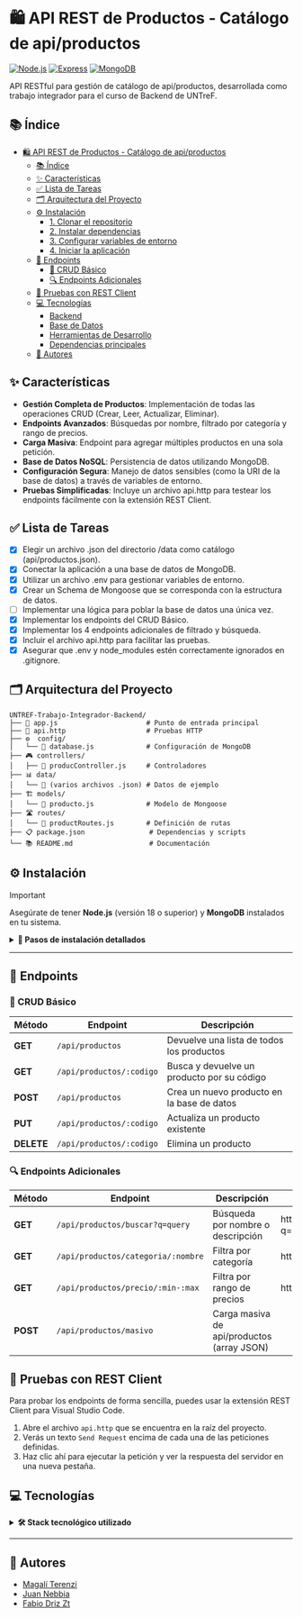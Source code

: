 # 🛍️ API REST de Productos - Catálogo de api/productos 

[![Node.js](https://img.shields.io/badge/Node.js-18+-green)](https://nodejs.org/)
[![Express](https://img.shields.io/badge/Express-4.x-blue)](https://expressjs.com/)
[![MongoDB](https://img.shields.io/badge/MongoDB-7.0-green)](https://www.mongodb.com/)

API RESTful para gestión de catálogo de api/productos, desarrollada como trabajo integrador para el curso de Backend de UNTreF.

## 📚 Índice 
- [🛍️ API REST de Productos - Catálogo de api/productos](#️-api-rest-de-productos---catálogo-de-apiproductos)
  - [📚 Índice](#-índice)
  - [✨ Características](#-características)
  - [✅ Lista de Tareas](#-lista-de-tareas)
  - [🗂️ Arquitectura del Proyecto](#️-arquitectura-del-proyecto)
  - [⚙️ Instalación](#️-instalación)
    - [1. Clonar el repositorio](#1-clonar-el-repositorio)
    - [2. Instalar dependencias](#2-instalar-dependencias)
    - [3. Configurar variables de entorno](#3-configurar-variables-de-entorno)
    - [4. Iniciar la aplicación](#4-iniciar-la-aplicación)
  - [📡 Endpoints](#-endpoints)
    - [🎯 CRUD Básico](#-crud-básico)
    - [🔍 Endpoints Adicionales](#-endpoints-adicionales)
  - [🧪 Pruebas con REST Client](#-pruebas-con-rest-client)
  - [💻 Tecnologías](#-tecnologías)
    - [Backend](#backend)
    - [Base de Datos](#base-de-datos)
    - [Herramientas de Desarrollo](#herramientas-de-desarrollo)
    - [Dependencias principales](#dependencias-principales)
  - [👥 Autores](#-autores)


## ✨ Características
- **Gestión Completa de Productos**: Implementación de todas las operaciones CRUD (Crear, Leer, Actualizar, Eliminar).
- **Endpoints Avanzados**: Búsquedas por nombre, filtrado por categoría y rango de precios.
- **Carga Masiva**: Endpoint para agregar múltiples productos en una sola petición.
- **Base de Datos NoSQL**: Persistencia de datos utilizando MongoDB.
- **Configuración Segura**: Manejo de datos sensibles (como la URI de la base de datos) a través de variables de entorno.
- **Pruebas Simplificadas**: Incluye un archivo api.http para testear los endpoints fácilmente con la extensión REST Client.

## ✅ Lista de Tareas
- [x] Elegir un archivo .json del directorio /data como catálogo (api/productos.json).
- [x] Conectar la aplicación a una base de datos de MongoDB.
- [x] Utilizar un archivo .env para gestionar variables de entorno.
- [x] Crear un Schema de Mongoose que se corresponda con la estructura de datos.
- [ ] Implementar una lógica para poblar la base de datos una única vez.
- [x] Implementar los endpoints del CRUD Básico.
- [x] Implementar los 4 endpoints adicionales de filtrado y búsqueda.
- [x] Incluir el archivo api.http para facilitar las pruebas.
- [x] Asegurar que .env y node_modules estén correctamente ignorados en .gitignore.

## 🗂️ Arquitectura del Proyecto 

```
UNTREF-Trabajo-Integrador-Backend/
├── 📄 app.js                      # Punto de entrada principal
├── 📄 api.http                    # Pruebas HTTP
├── ⚙️  config/
│   └── 📄 database.js             # Configuración de MongoDB
├── 🎮 controllers/
│   ├── 📄 producController.js     # Controladores
├── 📊 data/
│   └── 📄 (varios archivos .json) # Datos de ejemplo
├── 🏗️ models/
│   └── 📄 producto.js             # Modelo de Mongoose
├── 🛣️ routes/
│   └── 📄 productRoutes.js        # Definición de rutas
├── 📋 package.json                # Dependencias y scripts
└── 📚 README.md                   # Documentación
```

## ⚙️ Instalación
> [!IMPORTANT]  
> Asegúrate de tener **Node.js** (versión 18 o superior) y **MongoDB** instalados en tu sistema.

<details>
<summary><strong>📝 Pasos de instalación detallados</strong></summary>

### 1. Clonar el repositorio
```bash
git clone <url-del-repositorio>
cd "TP integrador - Backend"
```

### 2. Instalar dependencias
> [!TIP]  
> Este proyecto utiliza **pnpm**, si no lo tienes instalado, puedes instalarlo con `npm install -g pnpm`.
```bash
# Usando pnpm (recomendado)
pnpm install

# O usando npm
npm install
```

### 3. Configurar variables de entorno
Crea un archivo `.env` en la raíz del proyecto:
```env
MONGODB_URI = 'mongodb+srv://<user>:<password>@<cluster-url>/<database-name>?retryWrites=true&w=majority'
PORT =
```
La aplicación se ejecuta por defecto en el puerto **3000**.

### 4. Iniciar la aplicación
```bash
# Modo desarrollo (con hot reload)
pnpm dev

# Modo producción
pnpm start
```

</details>

---
## 📡 Endpoints

### 🎯 CRUD Básico

| Método | Endpoint                      | Descripción                                      |
|--------|-------------------------------|--------------------------------------------------|
| **GET**    | `/api/productos`              | Devuelve una lista de todos los productos        | 
| **GET**    | `/api/productos/:codigo`      | Busca y devuelve un producto por su código       | 
| **POST**   | `/api/productos`              | Crea un nuevo producto en la base de datos       | 
| **PUT**    | `/api/productos/:codigo`      | Actualiza un producto existente                  | 
| **DELETE** | `/api/productos/:codigo`      | Elimina un producto                              | 

### 🔍 Endpoints Adicionales

| Método | Endpoint                          | Descripción                                  | Ejemplo|
|--------|-----------------------------------|----------------------------------------------|----------------
| **GET**   | `/api/productos/buscar?q=query`         | Búsqueda por nombre o descripción            |http://localhost:3000/api/productos/buscar?q=pantalón
| **GET**   | `/api/productos/categoria/:nombre`      | Filtra por categoría                         |http://localhost:3000/api/productos/categoria/Jeans
| **GET**   | `/api/productos/precio/:min-:max`       | Filtra por rango de precios                  |http://localhost:3000/api/productos/precio/0-100
| **POST**  | `/api/productos/masivo`                 | Carga masiva de api/productos (array JSON)   ||


## 🧪 Pruebas con REST Client
Para probar los endpoints de forma sencilla, puedes usar la extensión REST Client para Visual Studio Code.
1. Abre el archivo `api.http` que se encuentra en la raíz del proyecto.
2. Verás un texto `Send Request` encima de cada una de las peticiones definidas.
3. Haz clic ahí para ejecutar la petición y ver la respuesta del servidor en una nueva pestaña.

## 💻 Tecnologías
<details>
<summary><strong>🛠️ Stack tecnológico utilizado</strong></summary>

### Backend
- **[Node.js](https://nodejs.org/)** - Runtime de JavaScript
- **[Express.js](https://expressjs.com/)** - Framework web minimalista
- **[Mongoose](https://mongoosejs.com/)** - ODM para MongoDB

### Base de Datos
- **[MongoDB](https://www.mongodb.com/)** - Base de datos NoSQL

### Herramientas de Desarrollo
- **[pnpm](https://pnpm.io/)** - Gestor de paquetes eficiente
- **Node --watch** - Hot reload nativo de Node.js

### Dependencias principales
```json
{
  "express": "^5.1.0",
  "mongoose": "^8.16.0"
}
```

</details>

---

## 👥 Autores 

-   [Magalí Terenzi](https://github.com/maguiat)
-   [Juan Nebbia](https://github.com/JuanNebbia)
-   [Fabio Driz Zt](https://github.com/FabioDrizZt)